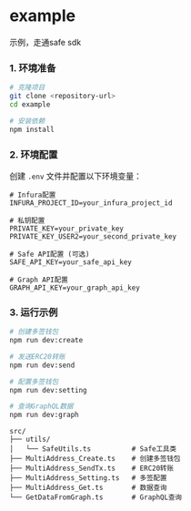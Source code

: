 # example

示例，走通safe sdk

### 1. 环境准备

```bash
# 克隆项目
git clone <repository-url>
cd example

# 安装依赖
npm install
```

### 2. 环境配置

创建 `.env` 文件并配置以下环境变量：

```env
# Infura配置
INFURA_PROJECT_ID=your_infura_project_id

# 私钥配置
PRIVATE_KEY=your_private_key
PRIVATE_KEY_USER2=your_second_private_key

# Safe API配置 (可选)
SAFE_API_KEY=your_safe_api_key

# Graph API配置
GRAPH_API_KEY=your_graph_api_key
```

### 3. 运行示例

```bash
# 创建多签钱包
npm run dev:create

# 发送ERC20转账
npm run dev:send

# 配置多签钱包
npm run dev:setting

# 查询GraphQL数据
npm run dev:graph
```


```
src/
├── utils/
│   └── SafeUtils.ts          # Safe工具类
├── MultiAddress_Create.ts    # 创建多签钱包
├── MultiAddress_SendTx.ts    # ERC20转账
├── MultiAddress_Setting.ts   # 多签配置
├── MultiAddress_Get.ts       # 数据查询
└── GetDataFromGraph.ts       # GraphQL查询
```

